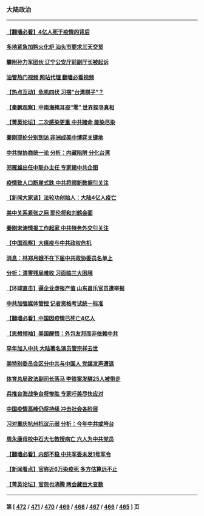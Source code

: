 ### 大陆政治
---
#### [【翻墙必看】4亿人死于疫情的背后](../../pages/ncid277/n13909021.md?01172045) 
#### [多地紧急加购火化炉 汕头市要求三天交货](../../pages/ncid277/n13908850.md?01172045) 
#### [攀附孙力军团伙 辽宁公安厅前副厅长被起诉](../../pages/ncid277/n13908829.md?01172045) 
#### [油管热门视频 网站代理 翻墙必看视频](http://138.2.39.72:81/youtube.html?epic-marker?01172045)
#### [【热点互动】危机四伏 习摆“台湾棋子”？](../../pages/ncid277/n13908779.md?01172045) 
#### [【秦鹏观察】中南海掩耳盗“零” 世界探寻真相](../../pages/ncid277/n13908711.md?01172045) 
#### [【菁英论坛】二次感染更重 中共赌命 能染尽染](../../pages/ncid277/n13908608.md?01172045) 
#### [秦刚耶伦分别到访 非洲成美中博弈关键地](../../pages/ncid277/n13908708.md?01172045) 
#### [中共抛协商统一论 分析：内藏陷阱 分化台湾](../../pages/ncid277/n13899447.md?01172045) 
#### [郑雁雄出任中联办主任 专家揭中共企图](../../pages/ncid277/n13908617.md?01172045) 
#### [疫情致人口断崖式跌 中共将颁新数据引关注](../../pages/ncid277/n13908588.md?01172045) 
#### [【新闻大家谈】法轮功创始人：大陆4亿人疫亡](../../pages/ncid277/n13908519.md?01172045) 
#### [美中关系紧张之际 耶伦将和刘鹤会面](../../pages/ncid277/n13908554.md?01172045) 
#### [秦刚宋涛情报工作起家 中共特务外交引关注](../../pages/ncid277/n13908439.md?01172045) 
#### [【中国观察】大瘟疫与中共政权危机](../../pages/ncid277/n13908319.md?01172045) 
#### [消息：林郑月娥不在下届中共政协委员名单上](../../pages/ncid277/n13908361.md?01172045) 
#### [分析：清零残局难收 习面临三大困境](../../pages/ncid277/n13907775.md?01172045) 
#### [【环球直击】逼企业虚报产值 山东昌乐官员遭举报](../../pages/ncid277/n13908326.md?01172045) 
#### [中共加强媒体管控 记者资格考试统一标准](../../pages/ncid277/n13908157.md?01172045) 
#### [【翻墙必看】中国因疫情已死亡4亿人](../../pages/ncid277/n13907918.md?01172045) 
#### [【思想领袖】美国醒悟：外包友邦而非依赖中共](../../pages/ncid277/n13881068.md?01172045) 
#### [早年加入中共 大陆著名演员管宗祥去世](../../pages/ncid277/n13907575.md?01172045) 
#### [美特别委员会区分中共与中国人 党媒发声遭讽](../../pages/ncid277/n13907503.md?01172045) 
#### [体育总局政法副司长落马 李铁案发酵25人被带走](../../pages/ncid277/n13907494.md?01172045) 
#### [兵推台海战争台将惨胜 专家吁美尽快应对](../../pages/ncid277/n13906429.md?01172045) 
#### [中国疫情高峰仍将持续 冲击社会各阶层](../../pages/ncid277/n13907502.md?01172045) 
#### [习对重庆杭州抗议示弱 分析：今年中共或垮台](../../pages/ncid277/n13907481.md?01172045) 
#### [周永康母校中石大七教授病亡 六人为中共党员](../../pages/ncid277/n13907462.md?01172045) 
#### [【翻墙必看】内部不稳 中共军委未发1号军令](../../pages/ncid277/n13907245.md?01172045) 
#### [【新闻看点】官称近6万染疫死 多方估算远不止](../../pages/ncid277/n13907086.md?01172045) 
#### [【菁英论坛】官怨也沸腾 两会藏巨大变数](../../pages/ncid277/n13907061.md?01172045) 

---
#### 第 [ [472](./472.md?01172045) / [471](./471.md?01172045) / [470](./470.md?01172045) / [469](./469.md?01172045) / [468](./468.md?01172045) / [467](./467.md?01172045) / [466](./466.md?01172045) / [465](./465.md?01172045) ] 页
